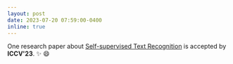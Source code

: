 ```yaml
---
layout: post
date: 2023-07-20 07:59:00-0400
inline: true
---
```


One research paper about [Self-supervised Text Recognition](https://arxiv.org/abs/2211.00288) is accepted by **ICCV'23**. :sparkles: :smile:
